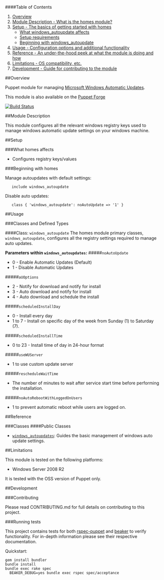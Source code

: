 ####Table of Contents

1. [Overview](#overview)
2. [Module Description - What is the homes module?](#module-description)
3. [Setup - The basics of getting started with homes](#setup)
    * [What windows_autoupdate affects](#what-autoupdates-affects)
    * [Setup requirements](#setup-requirements)
    * [Beginning with windows_autoupdate](#beginning-with-autoupdates)
4. [Usage - Configuration options and additional functionality](#usage)
5. [Reference - An under-the-hood peek at what the module is doing and how](#reference)
5. [Limitations - OS compatibility, etc.](#limitations)
6. [Development - Guide for contributing to the module](#development)

##Overview

Puppet module for managing [Microsoft Windows Automatic Updates](http://support.microsoft.com/kb/328010).

This module is also available on the [Puppet Forge](https://forge.puppetlabs.com/liamjbennett/windows_autoupdate)

[![Build
Status](https://secure.travis-ci.org/liamjbennett/puppet-windows_autoupdate.png)](http://travis-ci.org/liamjbennett/puppet-windows_autoupdate)

##Module Description

This module configures all the relevant windows registry keys used to manage windows automatic update settings on your windows machine.

##Setup

###What homes affects

* Configures registry keys/values


###Beginning with homes

Manage autoupdates with default settings:

```puppet
   include windows_autoupdate
```

Disable auto updates:

```puppet
   class { 'windows_autoupdate': noAutoUpdate => '1' }
```

##Usage

###Classes and Defined Types

####Class: `windows_autoupdate`
The homes module primary classes, `windows_autoupdate`, configures all the registry settings required to manage auto updates.

**Parameters within `windows_autoupdates`:**
#####`noAutoUpdate`
  * 0 - Enable Automatic Updates (Default)
  * 1 - Disable Automatic Updates

#####`aUOptions`
  * 2 - Notify for download and notify for install
  * 3 - Auto download and notify for install
  * 4 - Auto download and schedule the install

#####`scheduledInstallDay`
  * 0 - Install every day
  * 1 to 7 - Install on specific day of the week from Sunday (1) to Saturday (7).

#####`scheduledInstallTime`
  * 0 to 23 - Install time of day in 24-hour format

#####`useWUServer`
  * 1 to use custom update server

#####`rescheduleWaitTime`
  * The number of minutes to wait after service start time before performing the installation.

#####`noAutoRebootWithLoggedOnUsers`
  * 1 to prevent automatic reboot while users are logged on.
  
##Reference

###Classes
####Public Classes
* [`windows_autoupdates`](#class_autoupdates): Guides the basic management of windows auto update settings.

##Limitations

This module is tested on the following platforms:

* Windows Server 2008 R2

It is tested with the OSS version of Puppet only.

##Development

###Contributing

Please read CONTRIBUTING.md for full details on contributing to this project.

###Running tests

This project contains tests for both [rspec-puppet](http://rspec-puppet.com/) and [beaker](https://github.com/puppetlabs/beaker) to verify functionality. For in-depth information please see their respective documentation.

Quickstart:

    gem install bundler
    bundle install
    bundle exec rake spec
	  BEAKER_DEBUG=yes bundle exec rspec spec/acceptance

